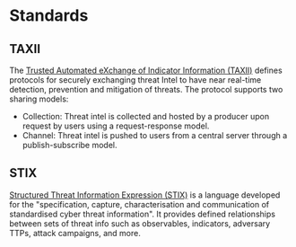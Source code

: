 # Standards

## TAXII

The [Trusted Automated eXchange of Indicator Information (TAXII)](https://oasis-open.github.io/cti-documentation/taxii/intro) 
defines protocols for securely exchanging threat Intel to have near real-time detection, prevention and mitigation of 
threats. The protocol supports two sharing models:

* Collection: Threat intel is collected and hosted by a producer upon request by users using a request-response model.
* Channel: Threat intel is pushed to users from a central server through a publish-subscribe model.

## STIX

[Structured Threat Information Expression (STIX)](https://oasis-open.github.io/cti-documentation/stix/intro) is a 
language developed for the "specification, capture, characterisation and communication of standardised cyber threat 
information". It provides defined relationships between sets of threat info such as observables, indicators, adversary 
TTPs, attack campaigns, and more.
